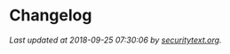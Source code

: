 # Changelog

_Last updated at 2018-09-25 07:30:06 by [securitytext.org](https://securitytext.org)._
